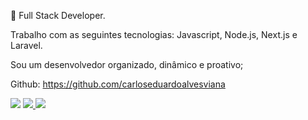 <p align="left">
  💜 Full Stack Developer. 

  Trabalho com as seguintes tecnologias: Javascript, Node.js, Next.js e Laravel.

  Sou um desenvolvedor organizado, dinâmico e proativo;

  Github: https://github.com/carloseduardoalvesviana
</p>

<p align="left">
  <a href="mailto:eduardostrink@gmail.com" alt="Gmail">
  <img src="https://img.shields.io/badge/-Gmail-FF0000?style=flat-square&labelColor=FF0000&logo=gmail&logoColor=white&link=eduardostrink@gmail.com" /></a>

  <a href="https://www.linkedin.com/in/carlos-eduardo-alves-viana" alt="Linkedin">
  <img src="https://img.shields.io/badge/-Linkedin-0e76a8?style=flat-square&logo=Linkedin&logoColor=white&link=https://www.linkedin.com/in/carlos-eduardo-alves-viana/" />
  </a>

  <a href="https://wa.me/5586994873708" alt="WhatsApp">
  <img src="https://img.shields.io/badge/-WhatsApp-25d366?style=flat-square&labelColor=25d366&logo=whatsapp&logoColor=white&link=https://wa.me/5586994873708"/>
  </a>
</p>
